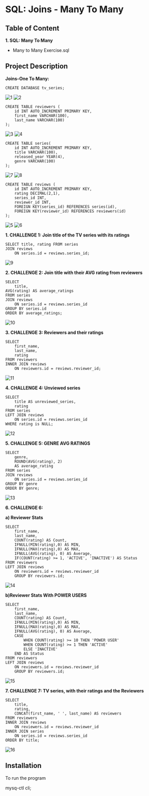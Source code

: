 
# SQL: Joins - Many To Many 





## Table of Content


**1. SQL: Many To Many**
 - Many to Many Exercise.sql 
## Project Description

**Joins-One To Many:**

    CREATE DATABASE tv_series;
![1](https://user-images.githubusercontent.com/128286364/233397748-041b7952-c190-4ea7-9bd4-7b0351a23f06.png)
![2](https://user-images.githubusercontent.com/128286364/233397803-1570180f-aff7-4fab-85cc-b49512eeed61.png)

    CREATE TABLE reviewers (
	    id INT AUTO_INCREMENT PRIMARY KEY,
	    first_name VARCHAR(100),
	    last_name VARCHAR(100)
    );
![3](https://user-images.githubusercontent.com/128286364/233397850-67996eb6-7523-405d-a991-1f05caf7856a.png)
![4](https://user-images.githubusercontent.com/128286364/233397892-c3db4596-bed6-4606-b70d-e25adca30fe8.png)


    CREATE TABLE series(
	    id INT AUTO_INCREMENT PRIMARY KEY,
	    title VARCHAR(100),
	    released_year YEAR(4),
	    genre VARCHAR(100)
    );
![7](https://user-images.githubusercontent.com/128286364/233398052-afc4d141-0aec-4267-a0d1-1595ecf5c765.png)
![8](https://user-images.githubusercontent.com/128286364/233398087-680808a8-9a5a-40e2-ad5a-03e36a76a114.png)


    CREATE TABLE reviews (
        id INT AUTO_INCREMENT PRIMARY KEY,
        rating DECIMAL(2,1),
        series_id INT,
        reviewer_id INT,
        FOREIGN KEY(series_id) REFERENCES series(id),
        FOREIGN KEY(reviewer_id) REFERENCES reviewers(id)
    );
![5](https://user-images.githubusercontent.com/128286364/233398208-d7011a4c-783c-4d9f-b6f8-1558c516ea11.png)
![6](https://user-images.githubusercontent.com/128286364/233398248-02d9ee60-1407-4c8f-95ef-051a93e24cd0.png)


**1. CHALLENGE 1: Join title of the TV series with its ratings**
	 
    SELECT title, rating FROM series	
    JOIN reviews
        ON series.id = reviews.series_id;
 ![9](https://user-images.githubusercontent.com/128286364/233398379-a47458e8-0dc6-46ec-8a7d-9578d8555d56.png)


**2. CHALLENGE 2: Join title with their AVG rating from reviewers**

    SELECT
	    title,
	AVG(rating) AS average_ratings
	FROM series
    JOIN reviews
	    ON series.id = reviews.series_id
    GROUP BY series.id
    ORDER BY average_ratings;
![10](https://user-images.githubusercontent.com/128286364/233398462-66e26879-e3ce-41c2-9481-099426185eb3.png)


**3. CHALLENGE 3: Reviewers and their ratings**

    SELECT
        first_name,
        last_name,
        rating
	FROM reviewers
    INNER JOIN reviews
        ON reviewers.id = reviews.reviewer_id;
![11](https://user-images.githubusercontent.com/128286364/233398563-f0eb00ca-9cfa-47e4-a1cc-099e4d4ff47c.png)


**4. CHALLENGE 4: Unviewed series**

    SELECT 
        title AS unreviewed_series,
        rating
    FROM series 
    LEFT JOIN reviews
        ON series.id = reviews.series_id
    WHERE rating is NULL;
![12](https://user-images.githubusercontent.com/128286364/233709216-74a795fe-fa09-4a9f-9948-f8a67406a7b2.png)


**5. CHALLENGE 5: GENRE AVG RATINGS**

    SELECT
        genre,
        ROUND(AVG(rating), 2) 
        AS average_rating
    FROM series
    JOIN reviews 
        ON series.id = reviews.series_id
    GROUP BY genre
    ORDER BY genre;
![13](https://user-images.githubusercontent.com/128286364/233709261-633a553b-fd21-42ad-bb65-4be58e3eb05f.png)


**6. CHALLENGE 6:**

**a) Reviewer Stats**

    SELECT 
        first_name,
        last_name,
        COUNT(rating) AS Count,
        IFNULL(MIN(rating),0) AS MIN,
        IFNULL(MAX(rating),0) AS MAX,
        IFNULL(AVG(rating), 0) AS Average,
        IF(COUNT(rating) >= 1, 'ACTIVE', 'INACTIVE') AS Status
    FROM reviewers 
    LEFT JOIN reviews
        ON reviewers.id = reviews.reviewer_id
        GROUP BY reviewers.id;
![14](https://user-images.githubusercontent.com/128286364/233709348-797c200f-e94e-4e57-b3b1-cd50c2da4af5.png)


**b)Reviewer Stats With POWER USERS**

    SELECT 
        first_name,
        last_name,
        COUNT(rating) AS Count,
        IFNULL(MIN(rating),0) AS MIN,
        IFNULL(MAX(rating),0) AS MAX,
        IFNULL(AVG(rating), 0) AS Average,
        CASE
            WHEN COUNT(rating) >= 10 THEN 'POWER USER'
            WHEN COUNT(rating) >= 1 THEN 'ACTIVE'
            ELSE 'INACTIVE'
        END AS Status
    FROM reviewers 
    LEFT JOIN reviews
        ON reviewers.id = reviews.reviewer_id
        GROUP BY reviewers.id;
  ![15](https://user-images.githubusercontent.com/128286364/233709408-37445476-f6a9-4a6d-8753-168b7b5f655d.png)
      

**7. CHALLENGE 7: TV series, with their ratings and the Reviewers**

    SELECT 
        title,
        rating,
        CONCAT(first_name, ' ', last_name) AS reviewers
    FROM reviewers
    INNER JOIN reviews
        ON reviewers.id = reviews.reviewer_id
    INNER JOIN series
        ON series.id = reviews.series_id
    ORDER BY title;
![16](https://user-images.githubusercontent.com/128286364/233709662-67bb03c3-b8a2-48eb-a534-6b764bdb7e2d.png)
    
    
## Installation

To run the program

mysq-ctl cli;
